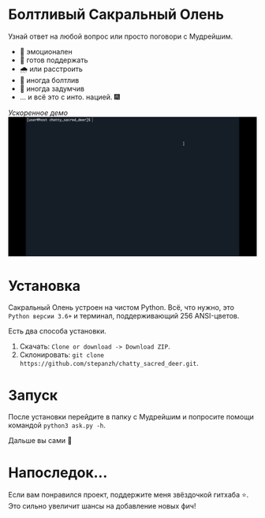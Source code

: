 # Болтливый Сакральный Олень
Узнай ответ на любой вопрос или просто поговори с Мудрейшим.

- 🌈 эмоционален
- 🤝 готов поддержать
- 🌧️ или расстроить
- 💬 иногда болтлив
- 💭 иногда задумчив
- ... и всё это с инто. нацией. 🎆

_Ускоренное демо_
![](demo/banner.gif)

# Установка
Сакральный Олень устроен на чистом Python. Всё, что нужно, это `Python версии 3.6+` и терминал, поддерживающий 256 ANSI-цветов.

Есть два способа установки.

1. Cкачать: `Clone or download -> Download ZIP`.
2. Склонировать: `git clone https://github.com/stepanzh/chatty_sacred_deer.git`.

# Запуск
После установки перейдите в папку с Мудрейшим и попросите помощи командой `python3 ask.py -h`.

Дальше вы сами 🙂

# Напоследок...

Если вам понравился проект, поддержите меня звёздочкой гитхаба ⭐. Это сильно увеличит шансы на добавление новых фич!
